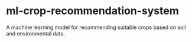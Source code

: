 # ml-crop-recommendation-system
A machine learning model for recommending suitable crops based on soil and environmental data.
